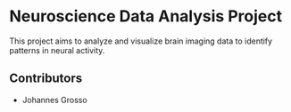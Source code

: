 # Neuroscience Data Analysis Project
This project aims to analyze and visualize brain imaging data to identify patterns in neural activity.

## Contributors
- Johannes Grosso